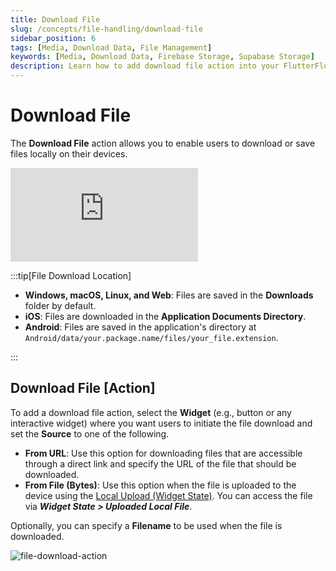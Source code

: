 ```yaml
---
title: Download File
slug: /concepts/file-handling/download-file
sidebar_position: 6
tags: [Media, Download Data, File Management]
keywords: [Media, Download Data, Firebase Storage, Supabase Storage]
description: Learn how to add download file action into your FlutterFlow app.
---
```


# Download File

The **Download File** action allows you to enable users to download or save files locally on their devices.

<div style={{
    position: 'relative',
    paddingBottom: 'calc(56.67989417989418% + 41px)', // Keeps the aspect ratio and additional padding
    height: 0,
    width: '100%'}}>
    <iframe 
        src="https://demo.arcade.software/dhlZ7J8kDFNDypyv5TcO?embed&show_copy_link=true"
        title=""
        style={{
            position: 'absolute',
            top: 0,
            left: 0,
            width: '100%',
            height: '100%',
            colorScheme: 'light'
        }}
        frameborder="0"
        loading="lazy"
        webkitAllowFullScreen
        mozAllowFullScreen
        allowFullScreen
        allow="clipboard-write">
    </iframe>
</div>
<p></p>

:::tip[File Download Location]
- **Windows, macOS, Linux, and Web**: Files are saved in the **Downloads** folder by default.
- **iOS**: Files are downloaded in the **Application Documents Directory**.
- **Android**: Files are saved in the application's directory at `Android/data/your.package.name/files/your_file.extension`.

:::

## Download File [Action]

To add a download file action, select the **Widget** (e.g., button or any interactive widget) where you want users to initiate the file download and set the **Source** to one of the following.

- **From URL**: Use this option for downloading files that are accessible through a direct link and specify the URL of the file that should be downloaded.
- **From File (Bytes)**: Use this option when the file is uploaded to the device using the [Local Upload (Widget State)](upload-data.md#local-upload-widget-state). You can access the file via ***Widget State > Uploaded Local File***.

Optionally, you can specify a **Filename** to be used when the file is downloaded.

![file-download-action](imgs/file-download-action.avif)
